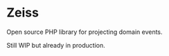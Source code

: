 # Zeiss
Open source PHP library for projecting domain events.

Still WIP but already in production.
